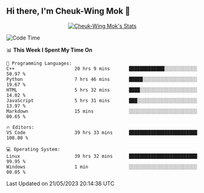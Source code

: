 ## Hi there, I'm Cheuk-Wing Mok 👋

<!--
**mozro0327/mozro0327** is a ✨ _special_ ✨ repository because its `README.md` (this file) appears on your GitHub profile.

Here are some ideas to get you started:

- 🔭 I’m currently working on ...
- 🌱 I’m currently learning ...
- 👯 I’m looking to collaborate on ...
- 🤔 I’m looking for help with ...
- 💬 Ask me about ...
- 📫 How to reach me: ...
- 😄 Pronouns: ...
- ⚡ Fun fact: ...
-->

<p align="center">
  <a href="https://github.com/mozro0327" class="rich-diff-level-one">
    <img src="https://github-readme-stats.vercel.app/api?username=mozro0327&title_color=333&text_color=777" alt="Cheuk-Wing Mok's Stats" >
    <!-- &hide=issues
    <img src="https://github-readme-stats.vercel.app/api?username=mozro0327&hide=issues&title_color=333&text_color=777" alt="Cheuk-Wing Mok's Stats" >
    -->
  </a>
</p>

<!--START_SECTION:waka-->
![Code Time](http://img.shields.io/badge/Code%20Time-1%2C560%20hrs%2057%20mins-blue)

📊 **This Week I Spent My Time On** 

```text
💬 Programming Languages: 
C++                      20 hrs 9 mins       █████████████░░░░░░░░░░░░   50.97 % 
Python                   7 hrs 46 mins       █████░░░░░░░░░░░░░░░░░░░░   19.67 % 
HTML                     5 hrs 32 mins       ████░░░░░░░░░░░░░░░░░░░░░   14.02 % 
JavaScript               5 hrs 31 mins       ███░░░░░░░░░░░░░░░░░░░░░░   13.97 % 
Markdown                 15 mins             ░░░░░░░░░░░░░░░░░░░░░░░░░   00.65 % 

🔥 Editors: 
VS Code                  39 hrs 33 mins      █████████████████████████   100.00 % 

💻 Operating System: 
Linux                    39 hrs 32 mins      █████████████████████████   99.95 % 
Windows                  1 min               ░░░░░░░░░░░░░░░░░░░░░░░░░   00.05 % 
```


 Last Updated on 21/05/2023 20:14:38 UTC
<!--END_SECTION:waka-->
